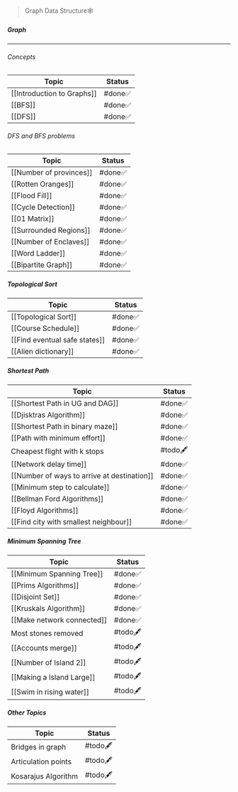 > Graph Data Structure🕸️
##### Graph
---
###### Concepts
| Topic                      | Status |
| -------------------------- | ------ |
| [[Introduction to Graphs]] | #done✅ |
| [[BFS]]                    | #done✅ |
| [[DFS]]                    | #done✅ |
###### DFS and BFS problems
| Topic                   | Status  |
| ----------------------- | ------- |
| [[Number of provinces]] | #done✅  |
| [[Rotten Oranges]]      | #done✅  |
| [[Flood Fill]]          | #done✅  |
| [[Cycle Detection]]     | #done✅  |
| [[01 Matrix]]           | #done✅  |
| [[Surrounded Regions]]  | #done✅  |
| [[Number of Enclaves]]  | #done✅  |
| [[Word Ladder]]         | #done✅  |
| [[Bipartite Graph]]     | #done✅  |
##### Topological Sort
| Topic                         | Status |
| ----------------------------- | ------ |
| [[Topological Sort]]          | #done✅ |
| [[Course Schedule]]           | #done✅ |
| [[Find eventual safe states]] | #done✅ |
| [[Alien dictionary]]          | #done✅ |
##### Shortest Path
| Topic                                       | Status   |
| ------------------------------------------- | -------- |
| [[Shortest Path in UG and DAG]]             | #done✅   |
| [[Djisktras Algorithm]]                     | #done✅   |
| [[Shortest Path in binary maze]]            | #done✅   |
| [[Path with minimum effort]]                | #done✅   |
| Cheapest flight with k stops                | #todo🖋️ |
| [[Network delay time]]                      | #done✅   |
| [[Number of ways to arrive at destination]] | #done✅   |
| [[Minimum step to calculate]]               | #done✅   |
| [[Bellman Ford Algorithms]]                 | #done✅   |
| [[Floyd Algorithms]]                        | #done✅   |
| [[Find city with smallest neighbour]]       | #done✅   |
##### Minimum Spanning Tree
| Topic                      | Status   |
| -------------------------- | -------- |
| [[Minimum Spanning Tree]]  | #done✅   |
| [[Prims Algorithms]]       | #done✅   |
| [[Disjoint Set]]           | #done✅   |
| [[Kruskals Algorithm]]     | #done✅   |
| [[Make network connected]] | #done✅   |
| Most stones removed        | #todo🖋️ |
| [[Accounts merge]]         | #todo🖋️ |
| [[Number of Island 2]]     | #todo🖋️ |
| [[Making a Island Large]]  | #todo🖋️ |
| [[Swim in rising water]]   | #todo🖋️ |
##### Other Topics
| Topic               | Status    |
| ------------------- | --------- |
| Bridges in graph    | #todo🖋️  |
| Articulation points | #todo🖋️  |
| Kosarajus Algorithm | #todo🖋️  |
